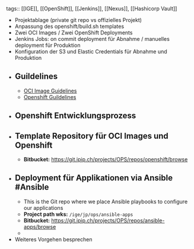 tags:: [[IGE]], [[OpenShift]], [[Jenkins]], [[Nexus]], [[Hashicorp Vault]]

- Projektablage (private git repo vs offizielles Projekt)
- Anpassung des
    openshift/build.sh templates
- Zwei OCI Images / Zwei
    OpenShift Deployments
- Jenkins Jobs: on commit deployment für Abnahme / manuelles
    deployment für Produktion
- Konfiguration der S3 und
    Elastic Credentials für Abnahme und Produktion
- ## Guildelines
	- [OCI Image Guidelines](https://wiki.ipip.ch/display/SWE/OCI+Image+Guidelines)
	- [Openshift Guildelines](https://wiki.ipip.ch/display/SWE/Openshift+Guidelines)
- ## Openshift Entwicklungsprozess
- ## Template Repository für OCI Images und Openshift
	- **Bitbucket:** https://git.ipip.ch/projects/OPS/repos/openshift/browse
- ## Deployment für Applikationen via Ansible #Ansible
	- This is the Git repo where we place Ansible playbooks to configure our applications
	- **Project path wks:** `/ige/jp/ops/ansible-apps`
	- **Bitbucket:** https://git.ipip.ch/projects/OPS/repos/ansible-apps/browse
	-
- Weiteres Vorgehen besprechen